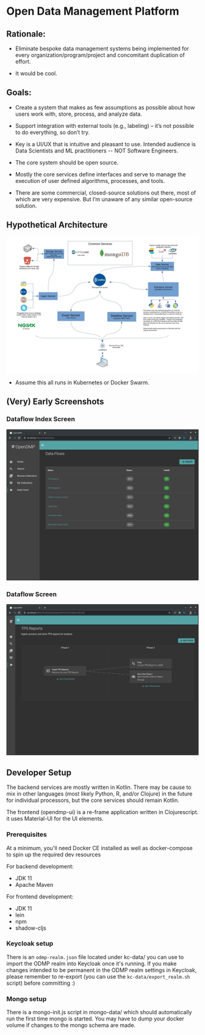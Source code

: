 # Open Data Management Platform

## Rationale:

- Eliminate bespoke data management systems being implemented for every organization/program/project and concomitant duplication of effort.

- It would be cool.

## Goals:

- Create a system that makes as few assumptions as possible about how users work with, store, process, and analyze data.

- Support integration with external tools (e.g., labeling) – it’s not possible to do everything, so don’t try.

- Key is a UI/UX that is intuitive and pleasant to use.  Intended audience is Data Scientists and ML practitioners -- NOT Software Engineers.

- The core system should be open source.

- Mostly the core services define interfaces and serve to manage the execution of user defined algorithms, processes, and tools.

- There are some commercial, closed-source solutions out there, most of which are very expensive.  But I’m unaware of any similar open-source solution.


## Hypothetical Architecture

![Architecture](/doc/architecture.jpg)

- Assume this all runs in Kubernetes or Docker Swarm.

## (Very) Early Screenshots

### Dataflow Index Screen
![Dataflow Index](/doc/screenshots/dataflow_index.jpg)

### Dataflow Screen
![Dataflow](/doc/screenshots/single_dataflow.jpg)

## Developer Setup

The backend services are mostly written in Kotlin.  There may be cause to mix in other languages (most likely Python, R, and/or Clojure) in the future for individual processors, but the core services should remain Kotlin.

The frontend (opendmp-ui) is a re-frame application written in Clojurescript.  it uses Material-UI for the UI elements.

### Prerequisites

At a minimum, you'll need Docker CE installed as well as docker-compose to spin up the required dev resources

For backend development:

- JDK 11
- Apache Maven

For frontend development:
- JDK 11
- lein
- npm
- shadow-cljs

### Keycloak setup

There is an `odmp-realm.json` file located under kc-data/ you can use to import the ODMP realm into Keycloak once it's running.  If you make changes intended to be permanent in the ODMP realm settings in Keycloak, please remember to re-export (you can use the `kc-data/export_realm.sh` script) before committing :)

### Mongo setup

There is a mongo-init.js script in mongo-data/ which should automatically run the first time mongo is started.  You may have to dump your docker volume if changes to the mongo schema are made.

